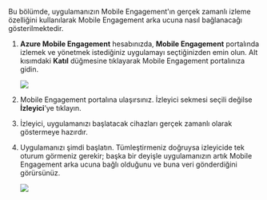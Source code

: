 Bu bölümde, uygulamanızın Mobile Engagement'ın gerçek zamanlı izleme özelliğini kullanılarak Mobile Engagement arka ucuna nasıl bağlanacağı gösterilmektedir. 

1. **Azure Mobile Engagement** hesabınızda, **Mobile Engagement** portalında izlemek ve yönetmek istediğiniz uygulamayı seçtiğinizden emin olun. Alt kısımdaki **Katıl** düğmesine tıklayarak Mobile Engagement portalınıza gidin. 
   
     ![](./media/mobile-engagement-connect-app-with-monitor/engage-button.png)
2. Mobile Engagement portalına ulaşırsınız. İzleyici sekmesi seçili değilse **İzleyici**’ye tıklayın.
3. İzleyici, uygulamanızı başlatacak cihazları gerçek zamanlı olarak göstermeye hazırdır.
4. Uygulamanızı şimdi başlatın. Tümleştirmeniz doğruysa izleyicide tek oturum görmeniz gerekir; başka bir deyişle uygulamanızın artık Mobile Engagement arka ucuna bağlı olduğunu ve buna veri gönderdiğini görürsünüz.  
   
     ![](./media/mobile-engagement-connect-app-with-monitor/monitor.png)


